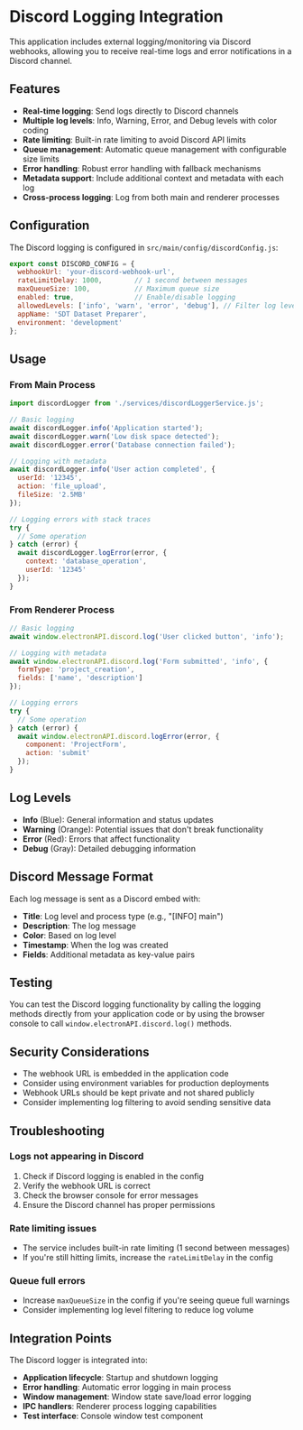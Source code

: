 # Discord Logging Integration

This application includes external logging/monitoring via Discord webhooks, allowing you to receive real-time logs and error notifications in a Discord channel.

## Features

- **Real-time logging**: Send logs directly to Discord channels
- **Multiple log levels**: Info, Warning, Error, and Debug levels with color coding
- **Rate limiting**: Built-in rate limiting to avoid Discord API limits
- **Queue management**: Automatic queue management with configurable size limits
- **Error handling**: Robust error handling with fallback mechanisms
- **Metadata support**: Include additional context and metadata with each log
- **Cross-process logging**: Log from both main and renderer processes

## Configuration

The Discord logging is configured in `src/main/config/discordConfig.js`:

```javascript
export const DISCORD_CONFIG = {
  webhookUrl: 'your-discord-webhook-url',
  rateLimitDelay: 1000,        // 1 second between messages
  maxQueueSize: 100,           // Maximum queue size
  enabled: true,               // Enable/disable logging
  allowedLevels: ['info', 'warn', 'error', 'debug'], // Filter log levels
  appName: 'SDT Dataset Preparer',
  environment: 'development'
};
```

## Usage

### From Main Process

```javascript
import discordLogger from './services/discordLoggerService.js';

// Basic logging
await discordLogger.info('Application started');
await discordLogger.warn('Low disk space detected');
await discordLogger.error('Database connection failed');

// Logging with metadata
await discordLogger.info('User action completed', {
  userId: '12345',
  action: 'file_upload',
  fileSize: '2.5MB'
});

// Logging errors with stack traces
try {
  // Some operation
} catch (error) {
  await discordLogger.logError(error, {
    context: 'database_operation',
    userId: '12345'
  });
}
```

### From Renderer Process

```javascript
// Basic logging
await window.electronAPI.discord.log('User clicked button', 'info');

// Logging with metadata
await window.electronAPI.discord.log('Form submitted', 'info', {
  formType: 'project_creation',
  fields: ['name', 'description']
});

// Logging errors
try {
  // Some operation
} catch (error) {
  await window.electronAPI.discord.logError(error, {
    component: 'ProjectForm',
    action: 'submit'
  });
}
```

## Log Levels

- **Info** (Blue): General information and status updates
- **Warning** (Orange): Potential issues that don't break functionality
- **Error** (Red): Errors that affect functionality
- **Debug** (Gray): Detailed debugging information

## Discord Message Format

Each log message is sent as a Discord embed with:

- **Title**: Log level and process type (e.g., "[INFO] main")
- **Description**: The log message
- **Color**: Based on log level
- **Timestamp**: When the log was created
- **Fields**: Additional metadata as key-value pairs

## Testing

You can test the Discord logging functionality by calling the logging methods directly from your application code or by using the browser console to call `window.electronAPI.discord.log()` methods.

## Security Considerations

- The webhook URL is embedded in the application code
- Consider using environment variables for production deployments
- Webhook URLs should be kept private and not shared publicly
- Consider implementing log filtering to avoid sending sensitive data

## Troubleshooting

### Logs not appearing in Discord
1. Check if Discord logging is enabled in the config
2. Verify the webhook URL is correct
3. Check the browser console for error messages
4. Ensure the Discord channel has proper permissions

### Rate limiting issues
- The service includes built-in rate limiting (1 second between messages)
- If you're still hitting limits, increase the `rateLimitDelay` in the config

### Queue full errors
- Increase `maxQueueSize` in the config if you're seeing queue full warnings
- Consider implementing log level filtering to reduce log volume

## Integration Points

The Discord logger is integrated into:

- **Application lifecycle**: Startup and shutdown logging
- **Error handling**: Automatic error logging in main process
- **Window management**: Window state save/load error logging
- **IPC handlers**: Renderer process logging capabilities
- **Test interface**: Console window test component 